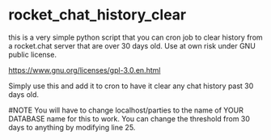 # rocket_chat_history_clear
this is a very simple python script that you can cron job to clear history from a rocket.chat server that are over 30 days old. Use at own risk under GNU public license.

https://www.gnu.org/licenses/gpl-3.0.en.html

Simply use this and add it to cron to have it clear any chat history past 30 days old.

#NOTE
You will have to change localhost/parties to the name of YOUR DATABASE name for this to work. You can change the threshold from 30 days to anything by modifying line 25.
